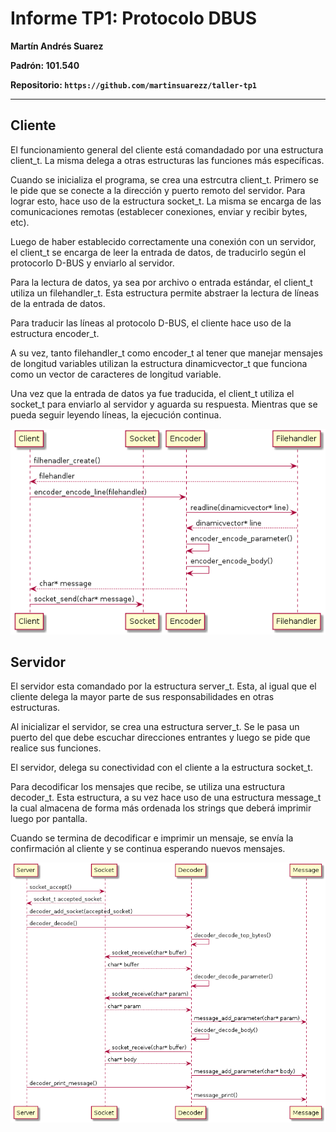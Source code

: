 # Informe TP1: Protocolo DBUS

**Martín Andrés Suarez**

**Padrón: 101.540**

**Repositorio: `https://github.com/martinsuarezz/taller-tp1`**

--------------

## Cliente

El funcionamiento general del cliente está comandadado por una estructura client_t. La misma delega a otras estructuras las funciones más específicas.

Cuando se inicializa el programa, se crea una estrcutra client_t. Primero se le pide que se conecte a la dirección y puerto remoto del servidor. Para lograr esto, hace uso de la estructura socket_t. La misma se encarga de las comunicaciones remotas (establecer conexiones, enviar y recibir bytes, etc).

Luego de haber establecido correctamente una conexión con un servidor, el client_t se encarga de leer la entrada de datos, de traducirlo según el protocorlo D-BUS y enviarlo al servidor.

Para la lectura de datos, ya sea por archivo o entrada estándar, el client_t utiliza un filehandler_t. Esta estructura permite abstraer la lectura de líneas de la entrada de datos.

Para traducir las líneas al protocolo D-BUS, el cliente hace uso de la estructura encoder_t.

A su vez, tanto filehandler_t como encoder_t al tener que manejar mensajes de longitud variables utilizan la estructura dinamicvector_t que funciona como un vector de caracteres de longitud variable.

Una vez que la entrada de datos ya fue traducida, el client_t utiliza el socket_t para enviarlo al servidor y aguarda su respuesta. Mientras que se pueda seguir leyendo líneas, la ejecución continua.

![Diagrama del cliente](https://github.com/martinsuarezz/taller-tp1/blob/master/img/sequenceDiagram.png)

## Servidor

El servidor esta comandado por la estructura server_t. Esta, al igual que el cliente delega la mayor parte de sus responsabilidades en otras estructuras.

Al inicializar el servidor, se crea una estructura server_t. Se le pasa un puerto del que debe escuchar direcciones entrantes y luego se pide que realice sus funciones.

El servidor, delega su conectividad con el cliente a la estructura socket_t.

Para decodificar los mensajes que recibe, se utiliza una estructura decoder_t. Esta estructura, a su vez hace uso de una estructura message_t la cual almacena de forma más ordenada los strings que deberá imprimir luego por pantalla.

Cuando se termina de decodificar e imprimir un mensaje, se envía la confirmación al cliente y se continua esperando nuevos mensajes.

![Diagrama del servidor](https://github.com/martinsuarezz/taller-tp1/blob/master/img/sequenceDiagram2.png)
